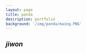 ```yaml
---
layout: page
title: panda
description: portfolio
background: '/img/panda/maing.PNG'
---
```


## *jiwon*
